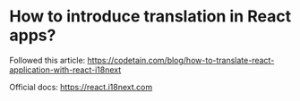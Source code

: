 # How to introduce translation in React apps?

Followed this article: https://codetain.com/blog/how-to-translate-react-application-with-react-i18next

Official docs: https://react.i18next.com
